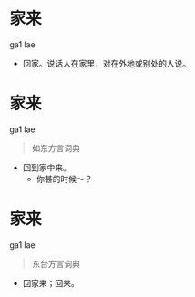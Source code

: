 # 家来
ga1 lae
- 回家。说话人在家里，对在外地或别处的人说。

# 家来
ga1 lae
> 如东方言词典
- 回到家中来。
  - 你甚的时候～？

# 家来
ga1 lae
> 东台方言词典
- 回家来；回来。
